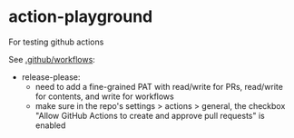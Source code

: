 # action-playground

For testing github actions

See [.github/workflows](.github/workflows):

* release-please: 
  * need to add a fine-grained PAT with read/write for PRs, read/write for contents, and write for workflows
  * make sure in the repo's settings > actions > general, the checkbox "Allow GitHub Actions to create and approve pull requests" is enabled
